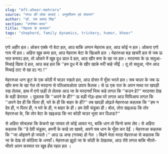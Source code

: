 ```yaml
---
slug: "mft-aheer-mehraru"
source: "मगध की लोक कथाएं : अनुशाीलन एवं संचयन"
author: "डॉ. राम प्रसाद सिंह"
section: "वर्णाश्रम-कथा"
title: "मेहरारू के करमात"
tags: "shepherd, family dynamics, trickery, humor, kheer"
---
```

एगो अहीर हल। ओकर एक्के गो बेटा हल, आउ बाकि अप्पन मेहरारू हल, आउ कोई न हल। ओकरा एगो गाय भी हल। अहिरा खूब कमा हल, आउ मेहरारू बेटा के खिआवे हल । मेहररुआ बड़ खचरी हल से जब ऊ भात बनावऽ हल, तो ओकरे में खूब दूध डाल दे हल, आउ खीर बना के खा जा हल। मरदनवा के ऊ सतुआ-मिचाई खिया दे हल, आउ कह हल कि ''हम दूध में के खीर खाके मरीं चाहे जीईं । तू तो सतुआ, नोन आउ मिचाई ठाट से खा हऽ नऽ !'' 

मेहररुआ धान कूट के एक कोठी में चाउर रखले हल, आउ दोसर में भूँसा भरले हल। सब चाउर के जब ऊ खीर बना के खा गेल तो मरदाना से पतिआयओला उपाय कैलक। से ऊ एक रात के अपन माथा पर खपड़ी रख लेलक, हाथ में एगो छड़ी ले लेलक आउ जा के मरदनवाँ भिरू कहे लगल कि ''कउन हे?'’ मरदनवा देख के बड़ी डेरायल । पूछलक कि ''अपने के ही?'’ ऊ बड़ी गोड़-हाथ परे लगल आउ घिघिआय लगल कि ''अपने देव ही कि पितर ही, घरे के ही कि बाहर के ही?'' तब खपड़ी ओढ़ले मेहररुआ कहलक कि ''हम न देव ही, न पितर ही, न घरे के ही, न बाहर के ही। हम देवी चंडुका ही। बोल, तोरा खइअऊ कि तोर मेहररुआ के, कि तोर बेटा के खइअऊ कि भर कोठी चाउर भूसा कर दिअऊ?'’ 

से अहिरा सोचलक कि केकरो खा जायत तो कोई आवत नऽ, बाकि धान तो फिनो कमा लेव। से अहिरा कहलक कि ''हे देवी चंडुका, हमनी के काहे ला खयवे, अपने सब धान के भूँसा कर देईं । मेहररुआ कहलक कि ''जा ओइसने हो जयतो।'' आउ ऊ अन्ह (गायब) हो गेल । बिहने भेला मरदा मेहररुआ से कहलक कि जा के देख तो कोठिया के धनवाँ। मेहररुआ झूठो जा के कोठी के देखलक, आउ रोवे लगल बाकि भीतरे-भीतरे अपन करमात पर खूब हँस रहल हल ।